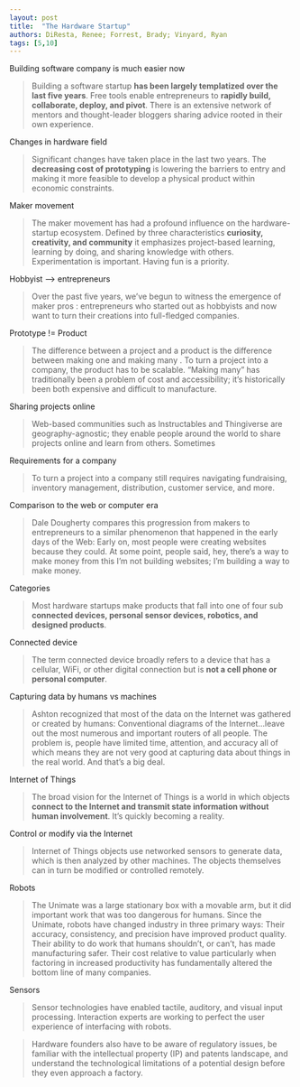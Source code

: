 ```yaml
---
layout: post
title:  "The Hardware Startup"
authors: DiResta, Renee; Forrest, Brady; Vinyard, Ryan
tags: [5,10]
---
```


Building software company is much easier now

> Building a software startup **has been largely templatized over the last five years**. Free tools enable entrepreneurs to **rapidly build, collaborate, deploy, and pivot**. There is an extensive network of mentors and thought-leader bloggers sharing advice rooted in their own experience.

Changes in hardware field

> Significant changes have taken place in the last two years. The **decreasing cost of prototyping** is lowering the barriers to entry and making it more feasible to develop a physical product within economic constraints.

Maker movement

> The maker movement has had a profound influence on the hardware-startup ecosystem. Defined by three characteristics **curiosity, creativity, and community** it emphasizes project-based learning, learning by doing, and sharing knowledge with others. Experimentation is important. Having fun is a priority.

Hobbyist --> entrepreneurs

> Over the past five years, we’ve begun to witness the emergence of maker pros : entrepreneurs who started out as hobbyists and now want to turn their creations into full-fledged companies.

Prototype != Product

> The difference between a project and a product is the difference between making one and making many . To turn a project into a company, the product has to be scalable. “Making many” has traditionally been a problem of cost and accessibility; it’s historically been both expensive and difficult to manufacture.

Sharing projects online

> Web-based communities such as Instructables and Thingiverse are geography-agnostic; they enable people around the world to share projects online and learn from others. Sometimes

Requirements for a company

> To turn a project into a company still requires navigating fundraising, inventory management, distribution, customer service, and more.

Comparison to the web or computer era

> Dale Dougherty compares this progression from makers to entrepreneurs to a similar phenomenon that happened in the early days of the Web: Early on, most people were creating websites because they could. At some point, people said, hey, there’s a way to make money from this I’m not building websites; I’m building a way to make money.

Categories

> Most hardware startups make products that fall into one of four sub **connected devices, personal sensor devices, robotics, and designed products**.

Connected device

> The term connected device broadly refers to a device that has a cellular, WiFi, or other digital connection but is **not a cell phone or personal computer**.

Capturing data by humans vs machines

> Ashton recognized that most of the data on the Internet was gathered or created by humans: Conventional diagrams of the Internet…leave out the most numerous and important routers of all people. The problem is, people have limited time, attention, and accuracy all of which means they are not very good at capturing data about things in the real world. And that’s a big deal.

Internet of Things

> The broad vision for the Internet of Things is a world in which objects **connect to the Internet and transmit state information without human involvement**. It’s quickly becoming a reality.

Control or modify via the Internet

> Internet of Things objects use networked sensors to generate data, which is then analyzed by other machines. The objects themselves can in turn be modified or controlled remotely.

Robots

> The Unimate was a large stationary box with a movable arm, but it did important work that was too dangerous for humans. Since the Unimate, robots have changed industry in three primary ways: Their accuracy, consistency, and precision have improved product quality. Their ability to do work that humans shouldn’t, or can’t, has made manufacturing safer. Their cost relative to value particularly when factoring in increased productivity has fundamentally altered the bottom line of many companies.

Sensors

> Sensor technologies have enabled tactile, auditory, and visual input processing. Interaction experts are working to perfect the user experience of interfacing with robots.



> Hardware founders also have to be aware of regulatory issues, be familiar with the intellectual property (IP) and patents landscape, and understand the technological limitations of a potential design before they even approach a factory.
